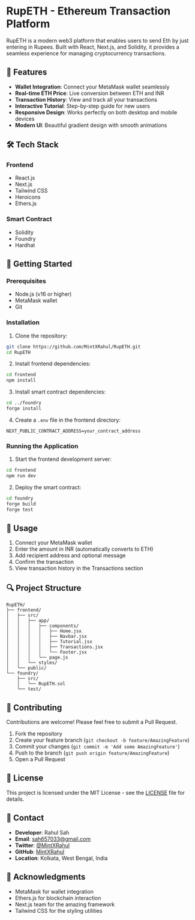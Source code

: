 # RupETH - Ethereum Transaction Platform

RupETH is a modern web3 platform that enables users to send Eth by just entering in Rupees. Built with React, Next.js, and Solidity, it provides a seamless experience for managing cryptocurrency transactions.

## 🌟 Features

- **Wallet Integration**: Connect your MetaMask wallet seamlessly
- **Real-time ETH Price**: Live conversion between ETH and INR
- **Transaction History**: View and track all your transactions
- **Interactive Tutorial**: Step-by-step guide for new users
- **Responsive Design**: Works perfectly on both desktop and mobile devices
- **Modern UI**: Beautiful gradient design with smooth animations

## 🛠️ Tech Stack

### Frontend
- React.js
- Next.js
- Tailwind CSS
- Heroicons
- Ethers.js

### Smart Contract
- Solidity
- Foundry
- Hardhat

## 🚀 Getting Started

### Prerequisites
- Node.js (v16 or higher)
- MetaMask wallet
- Git

### Installation

1. Clone the repository:
```bash
git clone https://github.com/MintXRahul/RupETH.git
cd RupETH
```

2. Install frontend dependencies:
```bash
cd frontend
npm install
```

3. Install smart contract dependencies:
```bash
cd ../foundry
forge install
```

4. Create a `.env` file in the frontend directory:
```env
NEXT_PUBLIC_CONTRACT_ADDRESS=your_contract_address
```

### Running the Application

1. Start the frontend development server:
```bash
cd frontend
npm run dev
```

2. Deploy the smart contract:
```bash
cd foundry
forge build
forge test
```

## 📱 Usage

1. Connect your MetaMask wallet
2. Enter the amount in INR (automatically converts to ETH)
3. Add recipient address and optional message
4. Confirm the transaction
5. View transaction history in the Transactions section

## 🔍 Project Structure

```
RupETH/
├── frontend/
│   ├── src/
│   │   ├── app/
│   │   │   ├── components/
│   │   │   │   ├── Home.jsx
│   │   │   │   ├── Navbar.jsx
│   │   │   │   ├── Tutorial.jsx
│   │   │   │   ├── Transactions.jsx
│   │   │   │   └── Footer.jsx
│   │   │   └── page.js
│   │   └── styles/
│   └── public/
└── foundry/
    ├── src/
    │   └── RupETH.sol
    └── test/
```

## 🤝 Contributing

Contributions are welcome! Please feel free to submit a Pull Request.

1. Fork the repository
2. Create your feature branch (`git checkout -b feature/AmazingFeature`)
3. Commit your changes (`git commit -m 'Add some AmazingFeature'`)
4. Push to the branch (`git push origin feature/AmazingFeature`)
5. Open a Pull Request

## 📄 License

This project is licensed under the MIT License - see the [LICENSE](LICENSE) file for details.

## 👥 Contact

- **Developer**: Rahul Sah
- **Email**: sah657033@gmail.com
- **Twitter**: [@MintXRahul](https://x.com/MintXRahul)
- **GitHub**: [MintXRahul](https://github.com/MintXRahul)
- **Location**: Kolkata, West Bengal, India

## 🙏 Acknowledgments

- MetaMask for wallet integration
- Ethers.js for blockchain interaction
- Next.js team for the amazing framework
- Tailwind CSS for the styling utilities 